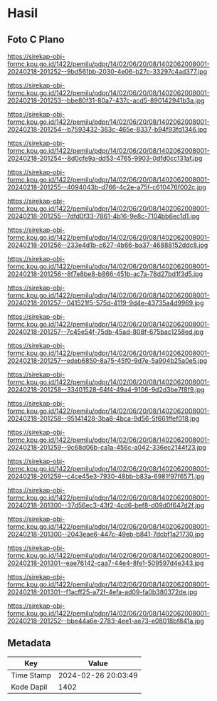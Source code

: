 # Hasil

## Foto C Plano

https://sirekap-obj-formc.kpu.go.id/1422/pemilu/pdpr/14/02/06/20/08/1402062008001-20240218-201252--9bd561bb-2030-4e06-b27c-33297c4ad377.jpg

https://sirekap-obj-formc.kpu.go.id/1422/pemilu/pdpr/14/02/06/20/08/1402062008001-20240218-201253--bbe80f31-80a7-437c-acd5-890142941b3a.jpg

https://sirekap-obj-formc.kpu.go.id/1422/pemilu/pdpr/14/02/06/20/08/1402062008001-20240218-201254--b7593432-363c-465e-8337-b94f93fd1346.jpg

https://sirekap-obj-formc.kpu.go.id/1422/pemilu/pdpr/14/02/06/20/08/1402062008001-20240218-201254--8d0cfe9a-dd53-4765-9903-0dfd0cc131af.jpg

https://sirekap-obj-formc.kpu.go.id/1422/pemilu/pdpr/14/02/06/20/08/1402062008001-20240218-201255--4094043b-d766-4c2e-a75f-c610476f002c.jpg

https://sirekap-obj-formc.kpu.go.id/1422/pemilu/pdpr/14/02/06/20/08/1402062008001-20240218-201255--7dfd0f33-7861-4b16-9e8c-7104bb6ec1d1.jpg

https://sirekap-obj-formc.kpu.go.id/1422/pemilu/pdpr/14/02/06/20/08/1402062008001-20240218-201256--233e4d1b-c627-4b66-ba37-46888152ddc8.jpg

https://sirekap-obj-formc.kpu.go.id/1422/pemilu/pdpr/14/02/06/20/08/1402062008001-20240218-201256--8f7e8be8-b866-451b-ac7a-78d27bd1f3d5.jpg

https://sirekap-obj-formc.kpu.go.id/1422/pemilu/pdpr/14/02/06/20/08/1402062008001-20240218-201257--041521f5-575d-4119-9d4e-43735a4d9969.jpg

https://sirekap-obj-formc.kpu.go.id/1422/pemilu/pdpr/14/02/06/20/08/1402062008001-20240218-201257--7c45e54f-75db-45ad-808f-675bac1258ed.jpg

https://sirekap-obj-formc.kpu.go.id/1422/pemilu/pdpr/14/02/06/20/08/1402062008001-20240218-201257--edeb6850-8a75-45f0-9d7e-5a904b25a0e5.jpg

https://sirekap-obj-formc.kpu.go.id/1422/pemilu/pdpr/14/02/06/20/08/1402062008001-20240218-201258--33401528-64f4-49a4-9106-9d2d3be7f8f9.jpg

https://sirekap-obj-formc.kpu.go.id/1422/pemilu/pdpr/14/02/06/20/08/1402062008001-20240218-201258--95141428-3ba8-4bca-9d56-5f661ffef018.jpg

https://sirekap-obj-formc.kpu.go.id/1422/pemilu/pdpr/14/02/06/20/08/1402062008001-20240218-201259--9c68d06b-ca1a-456c-a042-336ec2144f23.jpg

https://sirekap-obj-formc.kpu.go.id/1422/pemilu/pdpr/14/02/06/20/08/1402062008001-20240218-201259--c4ce45e3-7930-48bb-b83a-6981f97f6571.jpg

https://sirekap-obj-formc.kpu.go.id/1422/pemilu/pdpr/14/02/06/20/08/1402062008001-20240218-201300--37d56ec3-43f2-4cd6-bef8-d09d0f647d2f.jpg

https://sirekap-obj-formc.kpu.go.id/1422/pemilu/pdpr/14/02/06/20/08/1402062008001-20240218-201300--2043eae6-447c-49eb-b841-7dcbf1a21730.jpg

https://sirekap-obj-formc.kpu.go.id/1422/pemilu/pdpr/14/02/06/20/08/1402062008001-20240218-201301--eae76142-caa7-44e4-8fe1-509597d4e343.jpg

https://sirekap-obj-formc.kpu.go.id/1422/pemilu/pdpr/14/02/06/20/08/1402062008001-20240218-201301--f1acff25-a72f-4efa-ad09-fa0b380372de.jpg

https://sirekap-obj-formc.kpu.go.id/1422/pemilu/pdpr/14/02/06/20/08/1402062008001-20240218-201252--bbe44a6e-2783-4ee1-ae73-e08018bf841a.jpg


## Metadata

| Key        | Value               |
| ---------- | ------------------- |
| Time Stamp | 2024-02-26 20:03:49 |
| Kode Dapil | 1402                |



